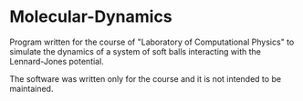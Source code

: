 # Molecular-Dynamics
Program written for the course of "Laboratory of Computational Physics" to simulate the dynamics of a system of soft balls interacting with the Lennard-Jones potential.

The software was written only for the course and it is not intended to be maintained.
